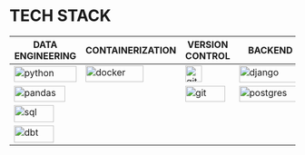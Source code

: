 # TECH STACK


<table>
<thead>
  <tr>
    <th>DATA ENGINEERING</th>
    <th>CONTAINERIZATION</th>
    <th>VERSION CONTROL</th>
    <th>BACKEND</th>
    <th>FRONTEND</th>
    
  </tr>
</thead>
<tbody>

  <tr>
    <td><img src="https://img.shields.io/badge/python-3670A0?style=for-the-badge&logo=python&logoColor=ffdd54" alt="python" width="110" height="28"></td>
    <td><img src="https://img.shields.io/badge/Docker-1a73e8.svg?style=for-the-badge&logo=Docker&logoColor=white" alt="docker" width="102" height="29"></td>
    <td><img src="https://img.shields.io/badge/GitHub-%23121011.svg?style=for-the-badge&logo=github&logoColor=white" alt="github" width="" height="29"></td>
    <td><img src="https://img.shields.io/badge/django-%23092E20.svg?style=for-the-badge&logo=django&logoColor=white" alt="django" width="110" height="30"></td>
    <td><img src="https://img.shields.io/badge/javascript-fdd663.svg?style=for-the-badge&logo=javascript&logoColor=fbbc04" alt="js" width="90" height="28"></td>
  </tr>
  <tr>
    <td><img src="https://img.shields.io/badge/Pandas-%231572B6.svg?style=for-the-badge&logo=Pandas&logoColor=white" alt="pandas" width="90" height="28"></td>
    <td></td>
    <td><img src="https://img.shields.io/badge/Git-fc6d26?style=for-the-badge&logo=git&logoColor=white" alt="git" width="70" height="28"></td>
    <td><img src="https://img.shields.io/badge/PostgreSQL-34517d.svg?style=for-the-badge&logo=PostgreSQL&logoColor=white" alt="postgres" width="110" height="28"></td>
    <td><img src="https://img.shields.io/badge/html5-%23E34F26.svg?style=for-the-badge&logo=html5&logoColor=white" alt="html" width="90" height="28"></td>
  </tr>
  <tr>
    <td><img src="https://img.shields.io/badge/SQL-699eca.svg?style=for-the-badge&logo=SQL&logoColor=white" alt="sql" width="70" height="30"></td><td></td><td></td><td></td><td></td>
  </tr>
  <!-- <tr>
    <td><img src="https://img.shields.io/badge/Postman-ff6c37?style=for-the-badge&logo=Postman&logoColor=white" alt="Postman" width="90" height="28"></td></td><td></td><td></td><td></td><td></td>
  </tr> -->
  <tr>
    <td><img src="https://img.shields.io/badge/dbt-white?style=for-the-badge&logo=dbt&logoColor=orange" alt="dbt" width="70" height="30"></td></td><td></td><td></td><td></td><td></td>
  </tr>
</tbody>
</table>